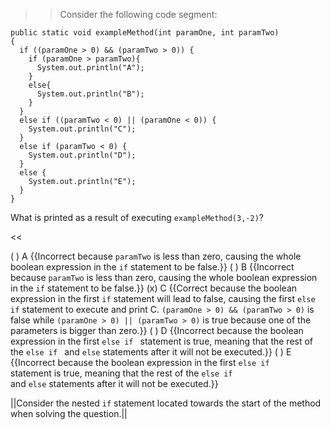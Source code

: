 >>Consider the following code segment:
<pre><code>public static void exampleMethod(int paramOne, int paramTwo)
{
  if ((paramOne &gt; 0) &amp;&amp; (paramTwo &gt; 0)) {
    if (paramOne &gt; paramTwo){
      System.out.println("A");
    }
    else{
      System.out.println("B");
    }
  }
  else if ((paramTwo &lt; 0) &#124;&#124; (paramOne &lt; 0)) {
    System.out.println("C");
  }
  else if (paramTwo &lt; 0) {
    System.out.println("D");
  }
  else { 
    System.out.println("E");
  }
}
</code></pre>
<p>What is printed as a result of executing <code>exampleMethod(3,-2)</code>?</p><<

( ) A {{Incorrect because <code>paramTwo</code> is less than zero, causing the whole boolean expression in the <code>if</code> statement to be false.}}
( ) B {{Incorrect because <code>paramTwo</code> is less than zero, causing the whole boolean expression in the <code>if</code> statement to be false.}}
(x) C {{Correct because the boolean expression in the first <code>if</code> statement will lead to false, causing the first <code>else if</code> statement to execute and print C. <code>(paramOne &gt; 0) &amp;&amp; (paramTwo &gt; 0)</code> is false while <code>(paramOne &gt; 0) || (paramTwo &gt; 0)</code> is true because one of the parameters is bigger than zero.}}
( ) D {{Incorrect because the boolean expression in the first <code>else if </code> statement is true, meaning that the rest of the <code>else if </code> and <code>else</code> statements after it will not be executed.}}
( ) E {{Incorrect because the boolean expression in the first <code>else if </code> statement is true, meaning that the rest of the <code>else if </code> and <code>else</code> statements after it will not be executed.}}

||Consider the nested <code>if</code> statement located towards the start of the method when solving the question.||
